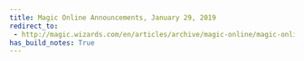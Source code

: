 ```yaml
---
title: Magic Online Announcements, January 29, 2019
redirect_to:
 - http://magic.wizards.com/en/articles/archive/magic-online/magic-online-announcements-january-2019-01-29
has_build_notes: True
---
```

